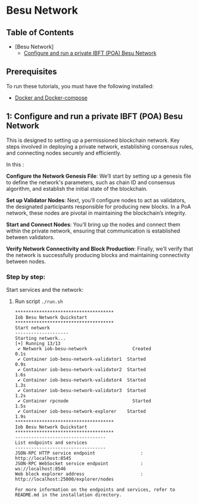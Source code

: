 # Besu Network 

## Table of Contents

- [Besu Network]
  - [ Configure and run a private IBFT (POA) Besu Network](./README.md/#configure-and-run-a-private-ibft-poa-besu-network)


## Prerequisites

To run these tutorials, you must have the following installed:

- [Docker and Docker-compose](https://docs.docker.com/compose/install/)

## 1: Configure and run a private IBFT (POA) Besu Network
This is designed to setting up a permissioned blockchain network. Key steps involved in deploying a private network, establishing consensus rules, and connecting nodes securely and efficiently.

In this :

**Configure the Network Genesis File**: We’ll start by setting up a genesis file to define the network's parameters, such as chain ID and consensus algorithm, and establish the initial state of the blockchain.

**Set up Validator Nodes**: Next, you’ll configure nodes to act as validators, the designated participants responsible for producing new blocks. In a PoA network, these nodes are pivotal in maintaining the blockchain’s integrity.

**Start and Connect Nodes**: You’ll bring up the nodes and connect them within the private network, ensuring that communication is established between validators.

**Verify Network Connectivity and Block Production**: Finally, we’ll verify that the network is successfully producing blocks and maintaining connectivity between nodes.

### Step by step:

Start services and the network:
1. Run script `./run.sh`
    ```
    *************************************
    Iob Besu Network Quickstart
    *************************************
    Start network
    --------------------
    Starting network...
    [+] Running 13/13
     ✔ Network iob-besu-network                 Created                                                                                                                                                                                                                        0.1s 
     ✔ Container iob-besu-network-validator1  Started                                                                                                                                                                                                                        0.9s 
     ✔ Container iob-besu-network-validator2  Started                                                                                                                                                                                                                        1.6s 
     ✔ Container iob-besu-network-validator4  Started                                                                                                                                                                                                                        1.3s 
     ✔ Container iob-besu-network-validator3  Started                                                                                                                                                                                                                        1.2s 
     ✔ Container rpcnode                        Started                                                                                                                                                                                                                        1.5s 
     ✔ Container iob-besu-network-explorer    Started                                                                                                                                                                                                                        1.9s 
    *************************************
    Iob Besu Network Quickstart 
    *************************************
    ----------------------------------
    List endpoints and services
    ----------------------------------
    JSON-RPC HTTP service endpoint                 : http://localhost:8545
    JSON-RPC WebSocket service endpoint            : ws://localhost:8546
    Web block explorer address                     : http://localhost:25000/explorer/nodes
    
    For more information on the endpoints and services, refer to README.md in the installation directory.
    ```
